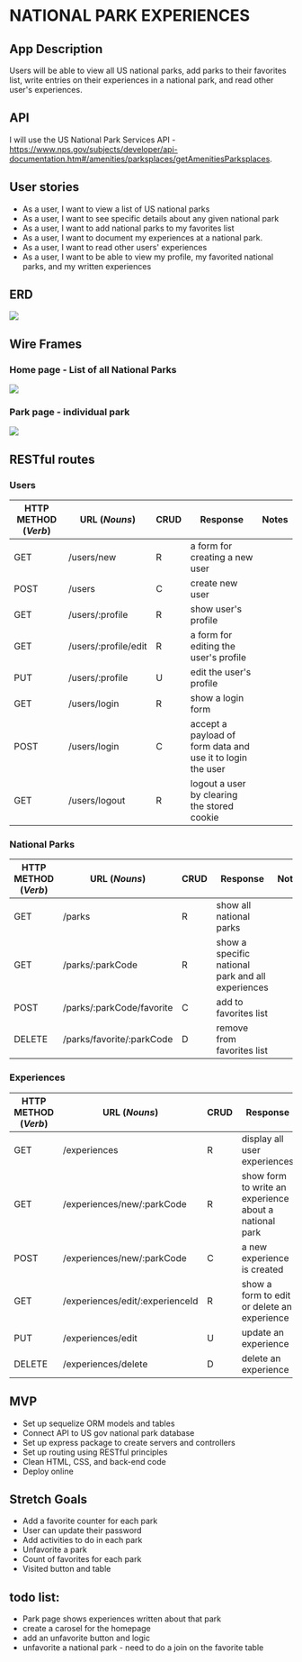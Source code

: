 # NATIONAL PARK EXPERIENCES

## App Description
Users will be able to view all US national parks, add parks to their favorites list, write entries on their experiences in a national park, and read other user's experiences. 

## API
I will use the US National Park Services API - https://www.nps.gov/subjects/developer/api-documentation.htm#/amenities/parksplaces/getAmenitiesParksplaces.

## User stories
- As a user, I want to view a list of US national parks
- As a user, I want to see specific details about any given national park
- As a user, I want to add national parks to my favorites list
- As a user, I want to document my experiences at a national park. 
- As a user, I want to read other users' experiences
- As a user, I want to be able to view my profile, my favorited national parks, and my written experiences

## ERD
![](ERD_tables.png)

## Wire Frames
### Home page - List of all National Parks
![](home_page_wireframe.png)

### Park page - individual park
![](park_page_wireframe.png)

## RESTful routes

### Users
| HTTP METHOD (_Verb_) | URL (_Nouns_)            | CRUD | Response                                       | Notes |
| -------------------- | -------------            | ---- | --------                                       | ----- |
| GET                  | /users/new               | R    | a form for creating a new user                 |       |
| POST                 | /users               | C    | create new user                                |       |
| GET                  | /users/:profile               | R    | show user's profile                            |       |
| GET                  | /users/:profile/edit               | R    | a form for editing the user's profile                            |       |
| PUT                  | /users/:profile               | U    | edit the user's profile                        |       |
| GET                  | /users/login               | R    | show a login form                         |       |
| POST                  | /users/login               | C    | accept a payload of form data and use it to login the user                         |       |
| GET                  | /users/logout               | R    | logout a user by clearing the stored cookie                    |       |

### National Parks
| HTTP METHOD (_Verb_) | URL (_Nouns_)            | CRUD | Response                                          | Notes |
| -------------------- | -------------            | ---- | --------                                          | ----- |
| GET                  | /parks                   | R    | show all national parks                           |       |
| GET                  | /parks/:parkCode               | R    | show a specific national park and all experiences |       |
| POST                 | /parks/:parkCode/favorite    | C    | add to favorites list                             |       |
| DELETE               | /parks/favorite/:parkCode     | D    | remove from favorites list                        |       |

### Experiences
| HTTP METHOD (_Verb_) | URL (_Nouns_)            | CRUD | Response                                              | Notes |
| -------------------- | -------------            | ---- | --------                                              | ----- |
| GET                  | /experiences             | R    | display all user experiences  |       |
| GET                  | /experiences/new/:parkCode             | R    | show form to write an experience about a national park  |       |
| POST                 | /experiences/new/:parkCode         | C    | a new experience is created                           |       |
| GET                  | /experiences/edit/:experienceId         | R    | show a form to edit or delete an experience                            |       |
| PUT                 | /experiences/edit         | U    | update an experience                                  |       |
| DELETE               | /experiences/delete         | D    | delete an experience                                  |       |

## MVP
- Set up sequelize ORM models and tables
- Connect API to US gov national park database
- Set up express package to create servers and controllers
- Set up routing using RESTful principles
- Clean HTML, CSS, and back-end code
- Deploy online

## Stretch Goals
- Add a favorite counter for each park
- User can update their password
- Add activities to do in each park
- Unfavorite a park
- Count of favorites for each park
- Visited button and table



## todo list:
- Park page shows experiences written about that park
- create a carosel for the homepage
- add an unfavorite button and logic
- unfavorite a national park - need to do a join on the favorite table 

